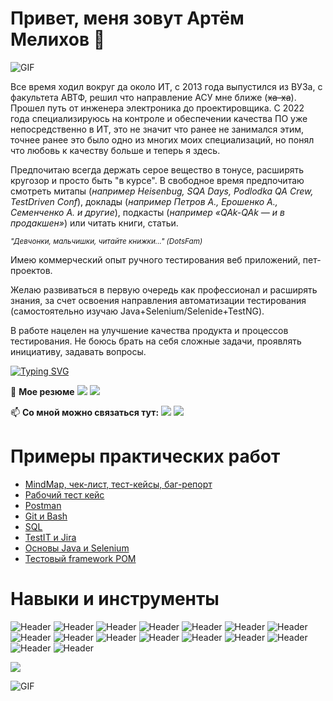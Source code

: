 # Привет, меня зовут Артём Мелихов 👋

![GIF](https://media.giphy.com/media/xUySTNgybuf4GBCjdK/giphy.gif)

Все время ходил вокруг да около ИТ, с 2013 года выпустился из ВУЗа, с факультета АВТФ, решил что направление АСУ мне ближе (~~ха-ха~~). Прошел путь от инженера электроника до проектировщика. С 2022 года специализируюсь на контроле и обеспечении качества ПО уже непосредственно в ИТ, это не значит что ранее не занимался этим, точнее ранее это было одно из многих моих специализаций, но понял что любовь к качеству больше и теперь я здесь.

Предпочитаю всегда держать серое вещество в тонусе, расширять кругозор и просто быть "в курсе". В свободное время предпочитаю смотреть митапы (*например Heisenbug, SQA Days, Podlodka QA Crew, TestDriven Conf*), доклады (*например Петров А., Ерошенко А., Семенченко А. и другие*), подкасты (*например «QAk-QAk — и в продакшен»*) или читать книги, статьи.

<sup>*"Девчонки, мальчишки, читайте книжки..." (DotsFam)*</sup>

Имею коммерческий опыт ручного тестирования веб приложений, пет-проектов.

Желаю развиваться в первую очередь как профессионал и расширять знания, за счет освоения направления автоматизации тестирования (самостоятельно изучаю Java+Selenium/Selenide+TestNG).

В работе нацелен на улучшение качества продукта и процессов тестирования. Не боюсь брать на себя сложные задачи, проявлять инициативу, задавать вопросы.

[![Typing SVG](https://readme-typing-svg.herokuapp.com?font=Fira+Code&weight=200&size=14&duration=4000&pause=1500&color=1E0056&width=200&height=30&lines=%D0%A1%D0%BF%D0%B0%D1%81%D0%B8%D0%B1%D0%BE+%D1%87%D1%82%D0%BE+%D0%BF%D1%80%D0%BE%D1%87%D0%B8%D1%82%D0%B0%D0%BB%D0%B8)](https://git.io/typing-svg)

📕 **Мое резюме** 
<a href="https://drive.google.com/file/d/1IURHEyIIP0khUr7O5jGpcub6XhJmTEL1/view?usp=share_link" target="_blank"><img src="https://img.shields.io/badge/Google%20%D0%94%D0%B8%D1%81%D0%BA-PDF-28a8ea?style=flat-square&logo=googledrive"></a>
<a href="https://hh.ru/resume/996275afff0b8e5d030039ed1f514258537954" target="_blank"><img src="https://img.shields.io/badge/HH.ru-resume-28a8ea?style=flat-square&logo=hellyhansen"></a>

📫 **Со мной можно связаться тут:**
<a href="https://t.me/RuFl0" target="_blank"><img src="https://img.shields.io/badge/Telegram-%40RuFl0-28a8ea?style=flat-square&logo=Telegram"></a>
<a href="mailto:info259@mail.ru"><img src="https://img.shields.io/badge/Email-info259%40mail.ru-28a8ea?style=flat-square&logo=maildotru"></a>

# Примеры практических работ
- [MindMap, чек-лист, тест-кейсы, баг-репорт](https://github.com/RuFl-Artem/Test_Documentation)
- [Рабочий тест кейс](https://github.com/RuFl-Artem/TestIT_Jira/blob/main/TestIT-001.pdf)
- [Postman](https://github.com/RuFl-Artem/Postman)
- [Git и Bash](https://github.com/RuFl-Artem/Git)
- [SQL](https://github.com/RuFl-Artem/SQL)
- [TestIT и Jira](https://github.com/RuFl-Artem/TestIT_Jira)
- [Основы Java и Selenium](https://github.com/RuFl-Artem/Java-Selenium)
- [Тестовый framework POM](https://github.com/RuFl-Artem/Framework_Demo)

# Навыки и инструменты
![Header](https://img.shields.io/badge/TestIT-blue?style=for-the-badge)
![Header](https://img.shields.io/badge/Jira-blue?style=for-the-badge&logo=Jira)
![Header](https://img.shields.io/badge/BPMN-blue?style=for-the-badge)
![Header](https://img.shields.io/badge/ETL-blue?style=for-the-badge)
![Header](https://img.shields.io/badge/Github-blue?style=for-the-badge&logo=github)
![Header](https://img.shields.io/badge/Figma-blue?style=for-the-badge&logo=figma&logoColor=white)
![Header](https://img.shields.io/badge/SQL-blue?style=for-the-badge)
![Header](https://img.shields.io/badge/Postman-blue?style=for-the-badge&logo=postman)
![Header](https://img.shields.io/badge/JSON-blue?style=for-the-badge&logo=json&logoColor=orange)
![Header](https://img.shields.io/badge/DevTools-blue?style=for-the-badge&logo=googlechrome&logoColor=white)
![Header](https://img.shields.io/badge/Jenkins-blue?style=for-the-badge&logo=jenkins&logoColor=black)
![Header](https://img.shields.io/badge/Grafana-blue?style=for-the-badge&logo=grafana&logoColor=white)
![Header](https://img.shields.io/badge/Fiddler-blue?style=for-the-badge&logo=fiddler&logoColor=white)
![Header](https://img.shields.io/badge/CharlesProxy-blue?style=for-the-badge&logo=charlesproxy)
![Header](https://img.shields.io/badge/Gherkin-blue?style=for-the-badge&logo=cucumber&logoColor=white)
![Header](https://img.shields.io/badge/Allure-blue?style=for-the-badge)

<img src="https://komarev.com/ghpvc/?username=RuFl-Artem&style=for-the-badge&colorstyle=blue&color=blue">

![GIF](https://media.giphy.com/media/l0K4n42JVSqqUvAQg/giphy.gif)
